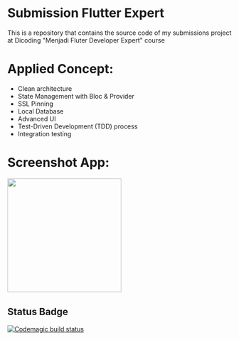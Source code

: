 # Submission Flutter Expert
This is a repository that contains the source code of my submissions project at Dicoding "Menjadi Fluter Developer Expert" course


# Applied Concept:
- Clean architecture
- State Management with Bloc & Provider
- SSL Pinning
- Local Database
- Advanced UI
- Test-Driven Development (TDD) process
- Integration testing

# Screenshot App:
<img src="https://github.com/dicky7/DiTonton_Expert/blob/submission_2_search/assets/app_screenshot.png" width="256">&nbsp;&nbsp;

## Status Badge
[![Codemagic build status](https://api.codemagic.io/apps/63843c488d8edee564809083/63843c488d8edee564809082/status_badge.svg)](https://codemagic.io/apps/63843c488d8edee564809083/63843c488d8edee564809082/latest_build)

